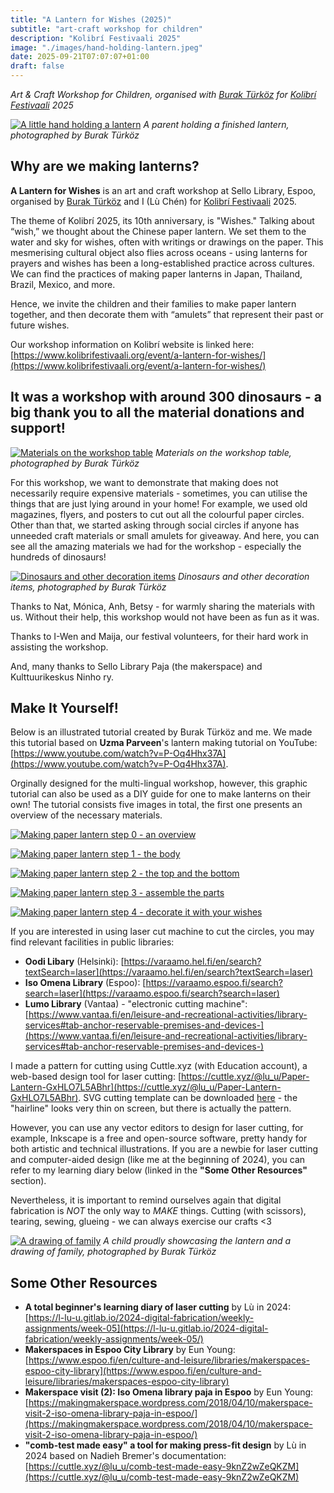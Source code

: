 ```yaml
---
title: "A Lantern for Wishes (2025)"
subtitle: "art-craft workshop for children"
description: "Kolibrí Festivaali 2025"
image: "./images/hand-holding-lantern.jpeg"
date: 2025-09-21T07:07:07+01:00
draft: false
---
```


*Art & Craft Workshop for Children, organised with [Burak Türköz](https://burakturkoz.gitlab.io/design-portfolio/) for [Kolibrí Festivaali](https://www.kolibrifestivaali.org/) 2025*

[![A little hand holding a lantern](./images/hand-holding-lantern.jpeg)](./images/hand-holding-lantern.jpeg)
*A parent holding a finished lantern, photographed by Burak Türköz*

## Why are we making lanterns?

**A Lantern for Wishes** is an art and craft workshop at Sello Library, Espoo, organised by [Burak Türköz](https://burakturkoz.gitlab.io/design-portfolio/) and I (Lù Chén) for [Kolibrí Festivaali](https://www.kolibrifestivaali.org/) 2025.

The theme of Kolibrí 2025, its 10th anniversary, is "Wishes." Talking about “wish,” we thought about the Chinese paper lantern. We set them to the water and sky for wishes, often with writings or drawings on the paper. This mesmerising cultural object also flies across oceans - using lanterns for prayers and wishes has been a long-established practice across cultures. We can find the practices of making paper lanterns in Japan, Thailand, Brazil, Mexico, and more.

Hence, we invite the children and their families to make paper lantern together, and then decorate them with “amulets” that represent their past or future wishes. 

Our workshop information on Kolibrí website is linked here: [https://www.kolibrifestivaali.org/event/a-lantern-for-wishes/](https://www.kolibrifestivaali.org/event/a-lantern-for-wishes/)

## It was a workshop with around 300 dinosaurs - a big thank you to all the material donations and support!

[![Materials on the workshop table](./images/materials.jpeg)](./images/materials.jpeg)
*Materials on the workshop table, photographed by Burak Türköz*

For this workshop, we want to demonstrate that making does not necessarily require expensive materials - sometimes, you can utilise the things that are just lying around in your home! For example, we used old magazines, flyers, and posters to cut out all the colourful paper circles. Other than that, we started asking through social circles if anyone has unneeded craft materials or small amulets for giveaway. And here, you can see all the amazing materials we had for the workshop - especially the hundreds of dinosaurs!

[![Dinosaurs and other decoration items](./images/dinosaurs.jpeg)](./images/dinosaurs.jpeg)
*Dinosaurs and other decoration items, photographed by Burak Türköz*

Thanks to Nat, Mónica, Anh, Betsy - for warmly sharing the materials with us. Without their help, this workshop would not have been as fun as it was.

Thanks to I-Wen and Maija, our festival volunteers, for their hard work in assisting the workshop.

And, many thanks to Sello Library Paja (the makerspace) and Kulttuurikeskus Ninho ry.

## Make It Yourself!

Below is an illustrated tutorial created by Burak Türköz and me. We made this tutorial based on 
**Uzma Parveen**'s lantern making tutorial on YouTube: [https://www.youtube.com/watch?v=P-Oq4Hhx37A](https://www.youtube.com/watch?v=P-Oq4Hhx37A).

Orginally designed for the multi-lingual workshop, however, this graphic tutorial can also be used as a DIY guide for one to make lanterns on their own! The tutorial consists five images in total, the first one presents an overview of the necessary materials.

[![Making paper lantern step 0 - an overview](./images/0-instructions.jpg)](./images/0-instructions.jpg)

[![Making paper lantern step 1 - the body](./images/1-instructions.jpg)](./images/1-instructions.jpg)

[![Making paper lantern step 2 - the top and the bottom](./images/2-instructions.jpg)](./images/2-instructions.jpg)

[![Making paper lantern step 3 - assemble the parts](./images/3-instructions.jpg)](./images/3-instructions.jpg)

[![Making paper lantern step 4 - decorate it with your wishes](./images/4-instructions.jpg)](./images/4-instructions.jpg)


If you are interested in using laser cut machine to cut the circles, you may find relevant facilities in public libraries:
- **Oodi Libary** (Helsinki): [https://varaamo.hel.fi/en/search?textSearch=laser](https://varaamo.hel.fi/en/search?textSearch=laser)
- **Iso Omena Library** (Espoo): [https://varaamo.espoo.fi/search?search=laser](https://varaamo.espoo.fi/search?search=laser)
- **Lumo Library** (Vantaa) - "electronic cutting machine": [https://www.vantaa.fi/en/leisure-and-recreational-activities/library-services#tab-anchor-reservable-premises-and-devices-](https://www.vantaa.fi/en/leisure-and-recreational-activities/library-services#tab-anchor-reservable-premises-and-devices-)

I made a pattern for cutting using Cuttle.xyz (with Education account), a web-based design tool for laser cutting: [https://cuttle.xyz/@lu_u/Paper-Lantern-GxHLO7L5ABhr](https://cuttle.xyz/@lu_u/Paper-Lantern-GxHLO7L5ABhr). SVG cutting template can be downloaded [here](./images/Paper-Lantern--Lantern-Component.svg) - the "hairline" looks very thin on screen, but there is actually the pattern.

However, you can use any vector editors to design for laser cutting, for example, Inkscape is a free and open-source software, pretty handy for both artistic and technical illustrations. If you are a newbie for laser cutting and computer-aided design (like me at the beginning of 2024), you can refer to my learning diary below (linked in the **"Some Other Resources"** section).

Nevertheless, it is important to remind ourselves again that digital fabrication is *NOT* the only way to *MAKE* things. Cutting (with scissors), tearing, sewing, glueing - we can always exercise our crafts <3

[![A drawing of family](./images/lantern-family-drawing.jpeg)](./images/lantern-family-drawing.jpeg)
*A child proudly showcasing the lantern and a drawing of family, photographed by Burak Türköz*

## Some Other Resources
- **A total beginner's learning diary of laser cutting** by Lù in 2024: [https://l-lu-u.gitlab.io/2024-digital-fabrication/weekly-assignments/week-05](https://l-lu-u.gitlab.io/2024-digital-fabrication/weekly-assignments/week-05/)
- **Makerspaces in Espoo City Library** by Eun Young: [https://www.espoo.fi/en/culture-and-leisure/libraries/makerspaces-espoo-city-library](https://www.espoo.fi/en/culture-and-leisure/libraries/makerspaces-espoo-city-library)
- **Makerspace visit (2): Iso Omena library paja in Espoo** by Eun Young: [https://makingmakerspace.wordpress.com/2018/04/10/makerspace-visit-2-iso-omena-library-paja-in-espoo/](https://makingmakerspace.wordpress.com/2018/04/10/makerspace-visit-2-iso-omena-library-paja-in-espoo/)
- **"comb-test made easy" a tool for making press-fit design** by Lù in 2024 based on Nadieh Bremer's documentation: [https://cuttle.xyz/@lu_u/comb-test-made-easy-9knZ2wZeQKZM](https://cuttle.xyz/@lu_u/comb-test-made-easy-9knZ2wZeQKZM)
